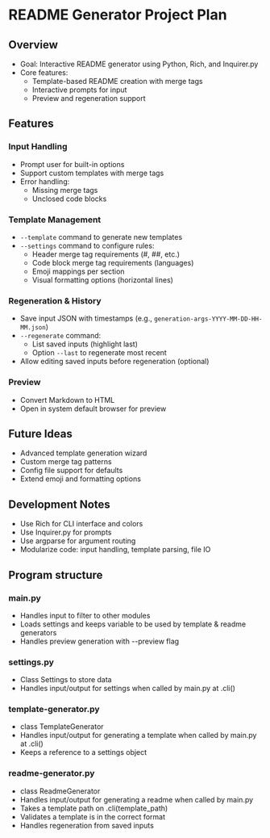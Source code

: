 # README Generator Project Plan

## Overview
- Goal: Interactive README generator using Python, Rich, and Inquirer.py
- Core features:
  - Template-based README creation with merge tags
  - Interactive prompts for input
  - Preview and regeneration support

## Features

### Input Handling
- Prompt user for built-in options
- Support custom templates with merge tags
- Error handling:
  - Missing merge tags
  - Unclosed code blocks

### Template Management
- `--template` command to generate new templates
- `--settings` command to configure rules:
  - Header merge tag requirements (#, ##, etc.)
  - Code block merge tag requirements (languages)
  - Emoji mappings per section
  - Visual formatting options (horizontal lines)

### Regeneration & History
- Save input JSON with timestamps (e.g., `generation-args-YYYY-MM-DD-HH-MM.json`)
- `--regenerate` command:
  - List saved inputs (highlight last)
  - Option `--last` to regenerate most recent
- Allow editing saved inputs before regeneration (optional)

### Preview
- Convert Markdown to HTML
- Open in system default browser for preview

## Future Ideas
- Advanced template generation wizard
- Custom merge tag patterns
- Config file support for defaults
- Extend emoji and formatting options

## Development Notes
- Use Rich for CLI interface and colors
- Use Inquirer.py for prompts
- Use argparse for argument routing
- Modularize code: input handling, template parsing, file IO

## Program structure

### main.py
- Handles input to filter to other modules
- Loads settings and keeps variable to be used by template & readme generators
- Handles preview generation with --preview flag

### settings.py
- Class Settings to store data
- Handles input/output for settings when called by main.py at .cli()

### template-generator.py
- class TemplateGenerator
- Handles input/output for generating a template when called by main.py at .cli()
- Keeps a reference to a settings object

### readme-generator.py
- class ReadmeGenerator
- Handles input/output for generating a readme when called by main.py
- Takes a template path on .cli(template_path)
- Validates a template is in the correct format
- Handles regeneration from saved inputs
